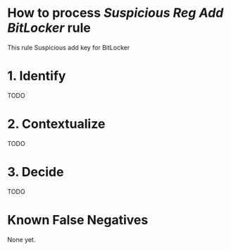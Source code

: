 # How to process *Suspicious Reg Add BitLocker* rule
This rule Suspicious add key for BitLocker

# 1. Identify
TODO

# 2. Contextualize
TODO

# 3. Decide
TODO

# Known False Negatives
None yet.
